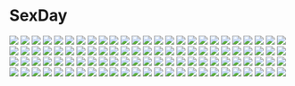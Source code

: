 # SexDay
![](https://konachan.com/jpeg/897088d889df97e575f37871f1b08fde/Konachan.com%20-%2049044%20all_male%20katekyou_hitman_reborn%20lambo%20male.jpg)
![](https://konachan.com/jpeg/71dc4306c6a88ca329a9fb5742cdc7ef/Konachan.com%20-%20266873%20animal_ears%20ass%20boots%20catgirl%20dress%20fang%20granblue_fantasy%20gray_hair%20kztk%20nopan%20sen_%28granblue_fantasy%29%20yellow_eyes.jpg)
![](https://konachan.com/image/43224e4040b7a8fb41d72a309a629793/Konachan.com%20-%2055000%20hiiragi_kagami%20hiiragi_tsukasa%20izumi_konata%20lucky_star%20scan%20school_uniform%20takara_miyuki%20torn_clothes%20ueno_chiyoko.jpg)
![](https://konachan.com/image/f461faf0bd72adecd48ac7cc7e9522e1/Konachan.com%20-%2092468%20brown_eyes%20brown_hair%20flandre_scarlet%20hat%20icanfry%20long_hair%20magic%20socks%20touhou%20vampire%20weapon%20wings.jpg)
![](https://konachan.com/jpeg/f5c9574b93e7170d56012be0e84d8e5b/Konachan.com%20-%20305115%20animal_ears%20blush%20braids%20breasts%20bunny_ears%20cleavage%20dress%20green_eyes%20hat%20long_hair%20purple_eyes%20saber%20short_hair%20shorts%20skirt%20tail%20thighhighs%20tokki.jpg)
![](https://konachan.com/jpeg/10e94e3fc27425a208003ac8c21d9e42/Konachan.com%20-%2035229%20dark%20kitsu_chiri%20sayonara_zetsubou_sensei%20vector.jpg)
![](https://konachan.com/jpeg/b1698e434065cd5c1261a5060fe6e0a3/Konachan.com%20-%20177919%2012_no_tsuki_no_eve%20blue_hair%20breasts%20brown_eyes%20game_cg%20minori%20nipples%20nude%20shiina_anzu%20shouna_mitsuishi.jpg)
![](https://konachan.com/image/8440d7ce5312c534370887bafdd518fe/Konachan.com%20-%2054829%20loli%20long_hair%20pointed_ears%20ponytail%20red_hair%20umi_monogatari%20urin_%28umi_monogatari%29.jpg)
![](https://konachan.com/jpeg/814c45b22420661621493278a13ff1ae/Konachan.com%20-%20286580%20animal%20bird%20building%20clouds%20grass%20hoodie%20long_hair%20mocha_%28cotton%29%20original%20pantyhose%20scenic%20signed%20skirt%20sky%20sunset%20water.jpg)
![](https://konachan.com/jpeg/85e34100b44e8640773461aa276acd26/Konachan.com%20-%20101691%20breasts%20louise_halevy%20mobile_suit_gundam%20mobile_suit_gundam_00%20nipples%20panties%20tadano_akira%20underwear.jpg)
![](https://konachan.com/jpeg/a4fb8f45fc910761dc52c951512d0dab/Konachan.com%20-%2095947%20barefoot%20beach%20brown_hair%20calendar%20fair_child%20green_eyes%20hinamori_kokoro%20nimura_yuushi%20swimsuit.jpg)
![](https://konachan.com/image/f9202417682cc89c83551ac05a0a3202/Konachan.com%20-%207928%20berrys%20morikubo_yuna%20sphere%20suzuhira_hiro.jpg)
![](https://konachan.com/image/2e415696490c2dbd50c0ceab62708542/Konachan.com%20-%2026460%20fate_linegod%20fayt_leingod%20feathers%20star_ocean%20star_ocean_3%20sword%20till_the_end_of_time%20weapon.jpeg)
![](https://konachan.com/image/bf37ae33b40c44d5e3dec8812274cb84/Konachan.com%20-%2026795%20kyon%20male%20suzumiya_haruhi%20suzumiya_haruhi_no_yuutsu.jpg)
![](https://konachan.com/jpeg/3913a8a4e446d4d5307a3da3f0bc74ff/Konachan.com%20-%2030028%20kimura_kaere%20sayonara_zetsubou_sensei.jpg)
![](https://konachan.com/image/cd914546d5e974a4b1af3f6bab1247c6/Konachan.com%20-%20162455%20koron_%28tkhsrui%29%20mayu_%28vocaloid%29%20vocaloid.jpg)
![](https://konachan.com/image/fe5d0eeabc51618979525f08639569bf/Konachan.com%20-%20110302%20kaname_madoka%20mahou_shoujo_madoka_magica%20ultimate_madoka.jpg)
![](https://konachan.com/jpeg/d5772340f83b52455838cc13f480d86e/Konachan.com%20-%20102419%20bike_shorts%20cape%20kannagi_rei%20pink_hair%20purple_eyes%20shorts%20sword%20twinkle_crusaders%20weapon%20yuugiri_nanaka.jpg)
![](https://konachan.com/jpeg/d477555e8dda1ffcd509df93b16710fe/Konachan.com%20-%2090036%20bath%20blush%20fingering%20game_cg%20green_eyes%20koutaro%20long_hair%20minazuki_izumi%20onsen%20orange_hair%20swimsuit%20tropical_kiss%20twinkle%20water.jpg)
![](https://konachan.com/image/828e7e7398c4cbba72649111ba2cf52e/Konachan.com%20-%2033011%20galaxy_angel%20vanilla_h.jpg)
![](https://konachan.com/image/e37bae381b00744fdcd4a237f1fad179/Konachan.com%20-%20250174%20aqua_eyes%20aqua_hair%20hatsune_miku%20long_hair%20magical_mirai_%28vocaloid%29%20twintails%20vocaloid.jpg)
![](https://konachan.com/image/db0e6bf0cd5a30226677916052c4a412/Konachan.com%20-%20226353%20animal%20ass%20bird%20black_hair%20blue_eyes%20bra%20brown_eyes%20brown_hair%20camera%20dressing%20glasses%20gray_hair%20group%20navel%20onsen%20original%20panties%20shirt%20underwear.jpg)
![](https://konachan.com/image/6803ee017e14b90ea631e227d25f6c29/Konachan.com%20-%2081927%20long_hair%20mechagirl%20original%20purple_hair%20yahako.jpg)
![](https://konachan.com/image/f92c5ce2c17ce36adff2d75c4e419ab4/Konachan.com%20-%2032548%20black%20hecate%20shakugan_no_shana.jpg)
![](https://konachan.com/image/7863659a6949af88775da8b64508a6c2/Konachan.com%20-%2051335%20ayukawa_miyuki%20basquash%21%20sela_d_miranda.jpg)
![](https://konachan.com/image/fb77bc412b0d11ca55d550a0bae15f87/Konachan.com%20-%20191762%20angela_balzac%20atdan%20blonde_hair%20blue_eyes%20blush%20breasts%20expelled_from_paradise%20long_hair%20water%20wet.jpg)
![](https://konachan.com/image/d90eff67eb84f79a7820edcf4015c5f2/Konachan.com%20-%2014086%20gundam_seed%20mecha%20mobile_suit_gundam%20robot.jpg)
![](https://konachan.com/jpeg/eda350be17f0c36a93c53a64ced13c33/Konachan.com%20-%20246790%20ame_%28d.s._-dal_segno-%29%20circus%20d.s._-dal_segno-%20game_cg%20tanihara_natsuki.jpg)
![](https://konachan.com/image/785465c404504a77e9a3ddcf9e01bd11/Konachan.com%20-%20116761%20bra%20breasts%20censored%20meow_%28nekodenki%29%20nipples%20nopan%20open_shirt%20original%20penis%20pussy%20sex%20underwear.jpg)
![](https://konachan.com/image/1b17c1fe724624aa481b8e4693493fc6/Konachan.com%20-%20182229%20anthropomorphism%20ass%20bloomers%20brown_eyes%20fang%20gray_hair%20gym_uniform%20kantai_collection%20kneehighs%20long_hair%20sakuhiko%20socks%20twintails.jpg)
![](https://konachan.com/image/9070ca85aa67385c6f6ecbff5ded328c/Konachan.com%20-%2063385%20favorite%20game_cg%20hoshizora_no_memoria%20tagme.jpg)
![](https://konachan.com/image/732a27e6c5b6e3d082a9d134cc084248/Konachan.com%20-%20179163%20ao_no_neko%20black_hair%20blue_eyes%20gloves%20original%20thighhighs.jpg)
![](https://konachan.com/jpeg/fdc9496e0d82393cdcded7f2893888d1/Konachan.com%20-%20147431%20blush%20bra%20game_cg%20hananomiya_mizuho%20navel%20navel_%28company%29%20nishimata_aoi%20panties%20tsuki_ni_yorisou_otome_no_sahou%20underwear%20yanagase_minato.jpg)
![](https://konachan.com/image/04978ed850a84011c51cbbb9392db878/Konachan.com%20-%20154746%20akkijin%20crobat%20gengar%20hayato%20kingdra%20kyou%20machamp%20machisu%20matsuba%20miltank%20onix%20pidgeot%20pikachu%20pokemon%20scizor%20silver%20starmie%20steelix%20venomoth%20xatu.jpg)
![](https://konachan.com/image/1956b5af93ed853e258fc1bb2561bcf1/Konachan.com%20-%20253320%202girls%20ass%20ass_grab%20building%20cameltoe%20clouds%20dark_skin%20gloves%20halloween%20hat%20horns%20moon%20night%20original%20panties%20sky%20tail%20underboob%20wet%20wink%20witch_hat.jpg)
![](https://konachan.com/jpeg/17d962880578d30939540504d26a7a22/Konachan.com%20-%20221361%20bed%20black_hair%20blue_eyes%20censored%20game_cg%20headband%20ichikura%20long_hair%20naked_shirt%20nipples%20panties%20penis%20pussy%20sex%20thighhighs%20underwear%20whirlpool.jpg)
![](https://konachan.com/jpeg/214928c678da0fd2f2bb6d7b589a388b/Konachan.com%20-%20208893%20censored%20effordom_soft%20game_cg%20jyukishi_cutie_bullet%20sara_tefal%20yuuki_hagure.jpg)
![](https://konachan.com/jpeg/ca71d89928702dda0dc8074186c52bef/Konachan.com%20-%20259964%20aqua_eyes%20barefoot%20blue_hair%20blush%20brown_eyes%20fang%20hat%20jouga_maya%20korie_riko%20loli%20long_hair%20red_eyes%20red_hair%20scan%20shorts%20twintails%20white_hair.jpg)
![](https://konachan.com/jpeg/34683e43f2c38f07f11155beebdadc8f/Konachan.com%20-%20183715%20bikini%20blush%20breasts%20cleavage%20clochette%20game_cg%20oshiki_hitoshi%20sakigake_generation%20shikishima_natsume%20swimsuit.jpg)
![](https://konachan.com/image/a3dc01102009dab28bb8a045842c1389/Konachan.com%20-%20166345%202girls%20barefoot%20bikini%20blush%20glasses%20gray_hair%20green_eyes%20haiyore%21_nyaruko-san%20kuuko%20long_hair%20nyaruko%20red_eyes%20red_hair%20sideboob%20swimsuit%20yuri.jpg)
![](https://konachan.com/image/2c3d96e088fd491e50244f758838666c/Konachan.com%20-%2030450%20carnelian%20ena%20glasses%20quilt.jpg)
![](https://konachan.com/image/ec7bd1a231d744c10645f503062188e1/Konachan.com%20-%2099185%20akatsuki_no_goei%20game_cg%20nikaidoh_reika%20red_hair%20school_uniform%20syangrila%20thighhighs%20tomose_shunsaku.jpg)
![](https://konachan.com/image/3b0a16f8023f9951253f56c5a729b802/Konachan.com%20-%2072788%20cc%20code_geass%20glasses%20green_hair.jpg)
![](https://konachan.com/image/7e777327d4be5d78de9afe34ecfcf38e/Konachan.com%20-%20179066%20mecha%20tagme_%28artist%29%20weapon.jpg)
![](https://konachan.com/jpeg/95d376a725545936848d28425cce2ce9/Konachan.com%20-%20218719%20anmi%20bicolored_eyes%20breasts%20brown_hair%20bubbles%20choker%20cleavage%20dress%20flowers%20idolmaster%20reflection%20scan%20takagaki_kaede%20wristwear.jpg)
![](https://konachan.com/image/22eb323428769f14e5dd4fe4998110a4/Konachan.com%20-%20171559%20barefoot%20brown_eyes%20brown_hair%20jirou_%28asami0512jump%29%20meiko%20short_hair%20vocaloid.jpg)
![](https://konachan.com/jpeg/75afb4c3a1768a3c76b48124e4d419b7/Konachan.com%20-%20227477%20hatsune_miku%20matsuda_toki%20vocaloid.jpg)
![](https://konachan.com/image/f1e527e0f36db34fcc9cbb00e31d59ca/Konachan.com%20-%20295413%20animated%20breasts%20censored%20game_cg%20ikura_nagisa%20kami-machi_sana-chan%20nipples%20nopan%20sex%20skirt%20takao_sana%20topless.gif)
![](https://konachan.com/jpeg/ff16fc2bf6e175829a37c405b245d576/Konachan.com%20-%20217380%20all_male%20i-chu%20kururugi_mutsuki%20kururugi_satsuki%20male%20tagme_%28artist%29%20twins.jpg)
![](https://konachan.com/jpeg/e5753ab198fb89b47436e4ed45f34709/Konachan.com%20-%20182464%20animal%20anthropomorphism%20barefoot%20fish%20i-58_%28kancolle%29%20kantai_collection%20makuwauri%20pink_eyes%20pink_hair%20school_uniform%20short_hair%20underwater%20water.jpg)
![](https://konachan.com/jpeg/b5dbb9197ae95ad44c82e08e7155a066/Konachan.com%20-%20163218%20animal_ears%20beach%20bikini%20blue_eyes%20breasts%20brown_hair%20catgirl%20cradle%20fang%20gokou_ruri%20kousaka_kirino%20purple_eyes%20purple_hair%20scan%20swimsuit.jpg)
![](https://konachan.com/image/2d42dcbaa114e2e5697f1d1ec7c863d9/Konachan.com%20-%20185266%20anthropomorphism%20kantai_collection%20myoukou_%28kancolle%29%20nenchi.jpg)
![](https://konachan.com/jpeg/3cfefdfda1a38ca21f2cd3ada0e0eb05/Konachan.com%20-%20263997%20any%20black_hair%20long_hair%20monster_hunter%20red_eyes%20scan%20third-party_edit.jpg)
![](https://konachan.com/image/460a780d53a809cceb94bf7daf4f2743/Konachan.com%20-%2053759%20akiyama_mio%20hirasawa_yui%20k-on%21%20kotobuki_tsumugi%20swimsuit%20tainaka_ritsu.jpg)
![](https://konachan.com/jpeg/9c4573a645c54eb288812b050f5d4c7e/Konachan.com%20-%20293064%20amiya_%28arknights%29%20animal_ears%20arknights%20brown_hair%20bunny_ears%20green_eyes%20long_hair%20pantyhose%20shinopoko.jpg)
![](https://konachan.com/jpeg/7401b219556790952a41805f7841de54/Konachan.com%20-%20244393%20animal_ears%20apron%20aqua_eyes%20blush%20bow%20braids%20collar%20doggirl%20e.o.%20gray_hair%20headdress%20maid%20ribbons%20short_hair%20tail%20touhou%20white%20wristwear.jpg)
![](https://konachan.com/jpeg/216ee1d17bd64b48ab585a1d2a12b49a/Konachan.com%20-%20277577%20brown_hair%20erect_nipples%20feconf%20loli%20long_hair%20navel%20nopan%20orange_eyes%20scarf%20sennen_sensou_aigis%20tagme_%28character%29%20thighhighs%20twintails%20weapon.jpg)
![](https://konachan.com/jpeg/13c460d4be1dd13feba0e729074437e0/Konachan.com%20-%20188936%20baka_to_test_to_shoukanjuu%20kirishima_shouko%20vector.jpg)
![](https://konachan.com/image/ee92a664b05732329465625339427bd4/Konachan.com%20-%20253479%20hatsune_miku%20jyt%20megurine_luka%20vocaloid.jpg)
![](https://konachan.com/image/20714f3c4875befbe1c30ea21f8e9329/Konachan.com%20-%20244006%202girls%20aliasing%20aqua_hair%20aruka_%28alka_p1%29%20blush%20dress%20kotonoha_akane%20kotonoha_aoi%20long_hair%20pink_eyes%20pink_hair%20thighhighs%20twins%20voiceroid.jpg)
![](https://konachan.com/image/23d0f24a4f91e0cf2c66c732f7e9de1a/Konachan.com%20-%2068046%20akira%20watermark.jpg)
![](https://konachan.com/jpeg/2edc76dfaca631e2e70a8e6562851fce/Konachan.com%20-%20146696%20blue_eyes%20breasts%20censored%20game_cg%20green_hair%20headdress%20kikurage%20kimi_wo_aogi_otome_wa_hime_ni%20navel%20nipples%20nude%20penis.jpg)
![](https://konachan.com/image/86ab92e5da247ba9159fc922fb1de2a0/Konachan.com%20-%2051172%20gothic%20hatsune_miku%20iga_tomoteru%20project_diva%20twintails%20vocaloid.jpg)
![](https://konachan.com/image/f8457c3fde66c20180940fea91873bc2/Konachan.com%20-%20101431%20blush%20brown_eyes%20kinugasa_yuuichi%20original%20petals%20school_uniform%20tree.jpg)
![](https://konachan.com/image/e06b794b0f79ad5d25f1805079d2ebcb/Konachan.com%20-%2056761%20apple%20barefoot%20food%20fruit%20hatsune_miku%20panties%20romeo_and_cinderella_%28vocaloid%29%20underwear%20vocaloid.jpg)
![](https://konachan.com/jpeg/5644fe0100beec717038279816543b72/Konachan.com%20-%20259072%20antarcticite%20anthropomorphism%20aqua_eyes%20gloves%20gray_hair%20hanasaki_coa%20houseki_no_kuni%20short_hair%20shorts%20tie.jpg)
![](https://konachan.com/jpeg/a72fed66a4a62697b798af244caebeb0/Konachan.com%20-%20220963%20animal_ears%20blush%20breasts%20cleavage%20drink%20flowers%20hyanna-natsu%20long_hair%20original%20pink_hair%20red_eyes%20shorts%20thighhighs%20white.jpg)
![](https://konachan.com/jpeg/14adfc43152878be176488542f533624/Konachan.com%20-%20196744%20blush%20breasts%20chain%20gahata_meiji%20headband%20long_hair%20navel%20pink_eyes%20pink_hair%20skirt%20thighhighs%20toudou_charo%20utau.jpg)
![](https://konachan.com/image/a8273d5c4fd866a91e85ee1026a4c52d/Konachan.com%20-%2012506%20black_eyes%20black_hair%20blonde_hair%20blue_eyes%20gray_hair%20green_eyes%20haruno_sakura%20hatake_kakashi%20headband%20male%20naruto%20pink_hair%20uchiha_sasuke.jpg)
![](https://konachan.com/image/a709fd3972c80f744352410bf45a52fc/Konachan.com%20-%2026958%20eyes_rutherford%20kanone_hilbert%20narumi_ayumu%20narumi_kiyotaka%20narumi_madoka%20spiral%20takamachi_ryoko%20takeuchi_rio%20tsuchiya_kirie%20yuizaka_hiyono.jpg)
![](https://konachan.com/jpeg/7e9e80cc94874cf5cd69bd76ceac262e/Konachan.com%20-%20230904%20animal_ears%20blonde_hair%20catgirl%20chibi%20loli%20long_hair%20lpip%20original%20red_eyes%20socks%20white.jpg)
![](https://konachan.com/image/cace5b38262df1822b8bba09b9e8e735/Konachan.com%20-%208642%20brown_eyes%20brown_hair%20logo%20loli%20long_hair%20narcissu%20pajamas%20sakura_setsumi%20tagme_%28artist%29%20white.jpg)
![](https://konachan.com/image/f4cccea73292d13b0a5dda48b59b127b/Konachan.com%20-%20169491%20anthropomorphism%20ass%20barefoot%20blush%20breasts%20brown_hair%20green_eyes%20headband%20kongou_%28kancolle%29%20long_hair%20nipples%20noitami%20panties%20skirt%20topless%20underwear.jpg)
![](https://konachan.com/jpeg/5dc1e7b3696c56528844d7eeff8b4a46/Konachan.com%20-%20140305%201_2_summer%20alcot%20game_cg%20kaminogi_ushio%20sesena_yau.jpg)
![](https://konachan.com/image/a45d07357cb4c9ea2db85d3e0de8d478/Konachan.com%20-%20114706%20black_eyes%20black_hair%20blonde_hair%20blue_eyes%20blush%20diamic_days%20game_cg%20hatsushiba_kisa%20long_hair%20lump_of_sugar%20male%20phone%20sesena_yau%20short_hair.jpg)
![](https://konachan.com/jpeg/ffadaded4b1a3243036d7b8dc7216bef/Konachan.com%20-%20154329%20aqua_eyes%20aqua_hair%20blue_eyes%20blue_hair%20blush%20hatsune_miku%20sketch%20swimsuit%20takutarou%20twintails%20vocaloid%20yuri.jpg)
![](https://konachan.com/image/70251ba198bf161404cb7c21b18f452c/Konachan.com%20-%20199792%20anus%20barefoot%20blonde_hair%20blush%20breasts%20brown_eyes%20cameltoe%20dai55593%20moriya_suwako%20nipples%20panties%20pussy%20shirt_lift%20touhou%20uncensored%20underwear.jpg)
![](https://konachan.com/jpeg/9bf29e79fdefadfb2c23e4eaab3a05df/Konachan.com%20-%20206972%20bed%20bikini%20blue_eyes%20breasts%20cameltoe%20flowers%20granblue_fantasy%20orange_hair%20oyaji-sou%20spear%20sunglasses%20swimsuit%20twintails%20weapon%20wet%20wink.jpg)
![](https://konachan.com/jpeg/2de889173b7fa5f308c98450aae39af7/Konachan.com%20-%20264384%20aikawa_arisa%20bra%20breasts%20cameltoe%20game_cg%20long_hair%20nipples%20open_shirt%20panties%20pantyhose%20purple_hair%20silkys_sakura%20skirt%20spread_legs%20underwear.jpg)
![](https://konachan.com/image/3d06f7571dcc8e007338280b0d41729a/Konachan.com%20-%20185094%20blush%20breasts%20dengeki_hime%20dress%20lass%20nipples%20no_bra%20open_shirt%20panties%20panty_pull%20saeki_touka%20skirt%20skirt_lift%20stockings%20thighhighs%20underwear%20youta.jpg)
![](https://konachan.com/image/2bb7deac0679d45e9ff14a677461a453/Konachan.com%20-%20291871%202girls%20anthropomorphism%20autumn%20azur_lane%20bicolored_eyes%20blue_eyes%20blush%20camera%20dress%20food%20fuuna%20long_hair%20phone%20ponytail%20skirt%20white_hair%20yellow_eyes.jpg)
![](https://konachan.com/jpeg/90e50faaf90f30e37e77e94d024012c1/Konachan.com%20-%2073460%20betete%20hatsune_miku%20kagamine_rin%20megurine_luka%20twintails%20vocaloid.jpg)
![](https://konachan.com/image/00a76e05ed6b237151d0fc8434dc6ae4/Konachan.com%20-%2017841%20mitarashi_anko%20naruto.jpg)
![](https://konachan.com/image/5167ad2c7cc1059a6c978bce03ae03af/Konachan.com%20-%2096438%20blue_eyes%20blue_hair%20boots%20dress%20gloves%20mahou_shoujo_madoka_magica%20miki_sayaka%20short_hair%20skirt%20sword%20thighhighs%20weapon.jpg)
![](https://konachan.com/image/53fdcde84c52d824fc530e29556fd6b4/Konachan.com%20-%2080555%20blonde_hair%20flowers%20gloves%20heartcatch_precure%21%20myoudouin_itsuki%20potpourri%20precure%20ribbons%20tottsuan%20twintails%20wink%20yellow_eyes.jpg)
![](https://konachan.com/jpeg/55479a588f10ab61abf010a496427d01/Konachan.com%20-%20204387%20blush%20gray_hair%20iris_freyja%20juuoumujin_no_fafnir%20korie_riko%20long_hair%20scan%20school_uniform%20thighhighs.jpg)
![](https://konachan.com/image/43d1cab49c4c064bbb541b9c53a23601/Konachan.com%20-%2072831%20hatsune_miku%20twintails%20vocaloid%20wings.jpg)
![](https://konachan.com/image/3bbbca57e393ef488f4b8ff39ca060b8/Konachan.com%20-%2085565%20green_hair%20japanese_clothes%20kochiya_sanae%20miko%20touhou.jpg)
![](https://konachan.com/image/f48e635cc655c94bd5f9f013ec7511d7/Konachan.com%20-%20180933%202girls%20aqua_eyes%20ass%20bed%20blonde_hair%20blue_hair%20drink%20garter_belt%20long_hair%20original%20panties%20ponytail%20rezi%20ribbons%20skirt%20thighhighs%20underwear.jpg)
![](https://konachan.com/jpeg/da2def482dfb26894406e4f6521fb3fb/Konachan.com%20-%2051281%20mikado_ryouko%20to_love_ru%20yuuki_rito.jpg)
![](https://konachan.com/image/f36d54a45e4536c28c01b20c9c0d826a/Konachan.com%20-%20181345%20amami_haruka%20aqua_eyes%20bikini%20breasts%20brown_hair%20idolmaster%20inu_%28aerodog%29%20microphone%20navel%20short_hair%20swimsuit%20underboob%20water%20wink.jpg)
![](https://konachan.com/jpeg/cd56ef3353cf3da6f988f5d329ca72ee/Konachan.com%20-%2066860%20all_male%20ass%20male%20rui_wa_tomo_wo_yobu%20tagme%20trap%20wakutsu_tomo.jpg)
![](https://konachan.com/image/0ad7faa7691be75cf63173a2411e4444/Konachan.com%20-%2022504%20cloud_strife%20final_fantasy%20final_fantasy_vii%20sephiroth.jpg)
![](https://konachan.com/jpeg/b997eec7d1bc284274521482383e31bf/Konachan.com%20-%2051611%20chii%20chobits.jpg)
![](https://konachan.com/image/32e22c5296203a676bbf320d5c93090c/Konachan.com%20-%2061498%20polychromatic%20rozen_maiden%20shinku.jpg)
![](https://konachan.com/jpeg/eca088c1ef11d44be5316f4318c7c35f/Konachan.com%20-%20188720%20animal%20animal_ears%20bed%20cat%20inugami_kira%20long_hair%20nopan%20original%20scan%20tail%20twintails.jpg)
![](https://konachan.com/jpeg/f3943a5c5568faf571c58d992092421c/Konachan.com%20-%2041899%20bodysuit%20neon_genesis_evangelion%20skintight%20soryu_asuka_langley.jpg)
![](https://konachan.com/image/49ab87aa445997a853834f048503dbc6/Konachan.com%20-%20124910%20censored%20enomoto_yoshika%20game_cg%20suzukaze_no_melt%20tenmaso%20whirlpool.jpg)
![](https://konachan.com/image/76d16cdce3e362b5b54e7d7b8e5bcfb3/Konachan.com%20-%20223791%202girls%20allenes%20brown_hair%20kneehighs%20long_hair%20ponytail%20red_eyes%20school_uniform%20shirt%20short_hair%20signed%20skirt%20thighhighs%20tie%20zettai_ryouiki.jpg)
![](https://konachan.com/image/f1ebff25357fe029c2df9b0c3acb2f20/Konachan.com%20-%20167161%202girls%20boots%20brown_hair%20building%20city%20headband%20hoodie%20jpeg_artifacts%20loli%20nauimusuka%20original%20rain%20reflection%20short_hair%20tree%20umbrella%20water.jpg)
